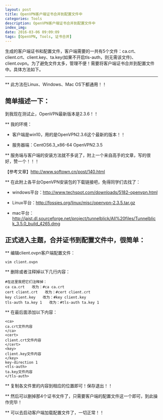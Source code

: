 ```yaml
---
layout: post
title: OpenVPN客户端证书合并到配置文件中
categories: Tools
description: OpenVPN客户端证书合并到配置文件中
index_img: 
date: 2016-03-06 09:09:09
tags: [OpenVPN, Tools, 证书合并]
---
```



生成的客户端证书和配置文件，客户端需要的一共有5个文件：ca.crt、client.crt、client.key、ta.key(如果不开启tls-auth，则无需该文件)、client.ovpn。为了避免文件太多，管理不便！需要将客户端证书合并到配置文件中。具体方法如下。

---

** 此方法在Linux、Windows、Mac OS下都通用！！


## 简单描述一下：

到我现在测试止，OpenVPN最新版本是2.3.6！！

** 我的环境：

- 客户端是win10，用的是OpenVPN2.3.6这个最新的版本！！

- 服务器端：CentOS6.3_x86-64  OpenVPN2.3.5

 

** 服务端与客户端的安装方法就不多说了，附上一个来自高手的文章，写的很好，赞一个！！！

【参考文章】<http://www.softown.cn/post/140.html>

** 在此附上各平台OpenVPN安装包的下载链接吧，免得同学们去找了：

- windows平台：<http://www.techspot.com/downloads/5182-openvpn.html>

- Linux平台：<http://fossies.org/linux/misc/openvpn-2.3.5.tar.gz>

- mac平台： <http://jaist.dl.sourceforge.net/project/tunnelblick/All%20files/Tunnelblick_3.5.0_build_4265.dmg>

 

## 正式进入主题，合并证书到配置文件中，很简单：

** 编辑client.ovpn客户端配置文件：
```Linux
vim client.ovpn
```

** 删除或者注释掉以下几行内容：
```Linux
#在这里我把它们注释掉：
ca ca.crt　　改为：#ca ca.crt
cert client.crt　　改为：#cert client.crt
key client.key　　改为：#key client.key
tls-auth ta.key 1　　改为：#tls-auth ta.key 1
```

** 在最后面添加以下内容：
```Linux
<ca> 
ca.crt文件内容
</ca>
<cert> 
client.crt文件内容
</cert>
<key> 
client.key文件内容
</key>
key-direction 1 
<tls-auth> 
ta.key文件内容
</tls-auth>
```

** 复制各文件里的内容到相应的位置即可！保存退出！！

** 然后可以删掉那4个证书文件了，只需要客户端的配置文件这一个即可，到此操作完毕！

** 可以去启动客户端加载配置文件了，一切正常！！
